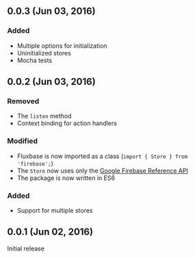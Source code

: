 ## 0.0.3 (Jun 03, 2016)

### Added

- Multiple options for initialization
- Uninitialized stores
- Mocha tests

## 0.0.2 (Jun 03, 2016)

### Removed

- The `listen` method
- Context binding for action handlers

### Modified

- Fluxbase is now imported as a class (`import { Store } from 'firebase';`)
- The `Store` now uses only the 
  [Google Firebase Reference API](https://firebase.google.com/docs/reference/js/firebase.database.Reference)
- The package is now written in ES6

### Added

- Support for multiple stores

## 0.0.1 (Jun 02, 2016)

Initial release